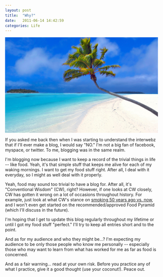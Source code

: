 ```yaml
---
layout: post
title:  "Why?"
date:   2011-06-14 14:42:59
categories: Life
---
```


<img src="/assets/coconut.png" style="display: block; margin: auto;" width=""/>

If you asked me back then when I was starting to understand the interwebz that if I'll ever make a blog, I would say "NO." I'm not a big fan of facebook, myspace, or twitter. To me, blogging was in the same realm.

I'm blogging now because I want to keep a record of the trivial things in life -- like food. Yeah, it's that simple stuff that keeps me alive for each of my waking mornings. I want to get my food stuff right. After all, I deal with it everyday, so I might as well deal with it properly.

Yeah, food may sound too trivial to have a blog for. After all, it's "Conventional Wisdom" (CW), right? However, if one looks at CW closely, CW has gotten it wrong on a lot of occasions throughout history. For example, just look at what CW's stance on <a href="http://www.marksdailyapple.com/the-definitive-guide-to-conventional-wisdom/" target="_blank">smoking 50 years ago vs. now</a>, and I won't even get started on the recommended/approved Food Pyramid (which I'll discuss in the future).

I'm hoping that I get to update this blog regularly throughout my lifetime or until I got my food stuff "perfect." I'll try to keep all entries short and to the point.

And as for my audience and who they might be...? I'm expecting my audience to be only those people who know me personally -- especially those who may want to learn from what has worked for me as far as food is concerned.

And as a fair warning... read at your own risk. Before you practice any of what I practice, give it a good thought (use your coconut!). Peace out. 